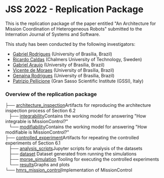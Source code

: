 # JSS 2022 - Replication Package

This is the replication package of the paper entitled "An Architecture for Mission Coordination of Heterogeneous Robots" submitted to the Internation Journal of Systems and Software.

This study has been conducted by the following investigators:

- [Gabriel Rodrigues](https://github.com/gabrielsr/) (University of Brasília, Brazil)
- [Ricardo Caldas](https://github.com/rdinizcal/) (Chalmers University of Technology, Sweden)
- [Gabriel Araujo](https://github.com/Gastd/) (University of Brasília, Brazil)
- [Vicente de Moraes](https://github.com/VicenteMoraes/) (University of Brasília, Brazil)
- [Genaína Rodrigues](https://genaina.github.io/) (University of Brasília, Brazil)
- [Patrizio Pellicione](http://www.patriziopelliccione.com/) (Gran Sasso Scientific Institute (GSSI), Italy)

### Overview of the replication package

├── <a href="/architecture_inspection/">architecture_inspection</a>Artifacts for reproducing the architecture inspection process of Section 6.2<br>
&nbsp;&nbsp;&nbsp;├── <a href="/architecture_inspection/integrability/">integrability</a>Contains the working model for answering "How integrable is MissionControl?"<br>
&nbsp;&nbsp;&nbsp;└── <a href="/architecture_inspection/modifiability/">modifiability</a>Contains the working model for answering "How modifiable is MissionControl?"<br>
├── <a href="/controlled_experiment/">controlled_experiment</a>Artifacts for repeating the controlled experiments of Section 6.1<br>
&nbsp;&nbsp;&nbsp;├── <a href="/controlled_experiment/analysis_scripts/">analysis_scripts</a>Jupyter scripts for analysis of the datasets<br>
&nbsp;&nbsp;&nbsp;├── <a href="/controlled_experiment/dataset/">dataset</a> Dataset generated from running the simulations<br>
&nbsp;&nbsp;&nbsp;├── <a href="/controlled_experiment/morse_simulation/">morse_simulation</a> Tooling for executing the controlled experiments<br>
&nbsp;&nbsp;&nbsp;└── <a href="/controlled_experiment/results/">results</a>Graphs and plots<br>
└── <a href="/hmrs_mission_control/">hmrs_mission_control</a>Implementation of MissionControl<br>
